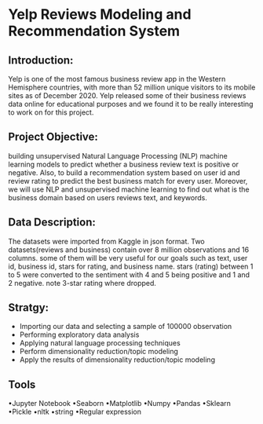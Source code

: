 # Yelp Reviews Modeling and Recommendation System
## Introduction:
Yelp is one of the most famous business review app in the Western Hemisphere countries, with more than 52 million unique visitors to its mobile sites as of December 2020. Yelp released some of their business reviews data online for educational purposes and we found it to be really interesting to work on for this project.


## Project Objective:
building unsupervised Natural Language Processing (NLP) machine learning models to predict whether a business review text is positive or negative. Also, to build a recommendation system based on user id and review rating to predict the best business match for every user. Moreover, we will use NLP and unsupervised machine learning to find out what is the business domain based on users reviews text, and keywords.


## Data Description:
The datasets were imported from Kaggle in json format. Two datasets(reviews and business) contain over 8 million observations and 16 columns. some of them will be very useful for our goals such as text, user id, business id, stars for rating, and business name. stars (rating) between 1 to 5 were converted to the sentiment with 4 and 5 being positive and 1 and 2 negative. note 3-star rating where dropped.


## Stratgy:
-	Importing our data and selecting a sample of 100000 observation
-	Performing exploratory data analysis
-	Applying natural language processing techniques
-	Perform dimensionality reduction/topic modeling
-	Apply the results of dimensionality reduction/topic modeling


## Tools
•Jupyter Notebook •Seaborn •Matplotlib •Numpy •Pandas •Sklearn •Pickle •nltk •string •Regular expression
